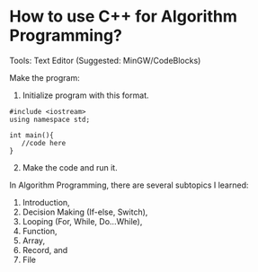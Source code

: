 # How to use C++ for Algorithm Programming?

Tools: Text Editor (Suggested: MinGW/CodeBlocks)

Make the program:
1. Initialize program with this format.
```
#include <iostream>
using namespace std;

int main(){
   //code here
}
```
2. Make the code and run it.

In Algorithm Programming, there are several subtopics I learned:
1. Introduction,
2. Decision Making (If-else, Switch),
3. Looping (For, While, Do...While),
4. Function,
5. Array,
6. Record, and
7. File
